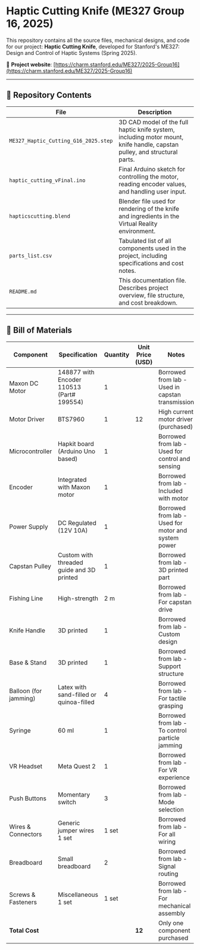 # Haptic Cutting Knife (ME327 Group 16, 2025)

This repository contains all the source files, mechanical designs, and code for our project: **Haptic Cutting Knife**, developed for Stanford's ME327: Design and Control of Haptic Systems (Spring 2025).

📍 **Project website**: [https://charm.stanford.edu/ME327/2025-Group16](https://charm.stanford.edu/ME327/2025-Group16)

---

## 📁 Repository Contents

| File | Description |
|------|-------------|
| `ME327_Haptic_Cutting_G16_2025.step` | 3D CAD model of the full haptic knife system, including motor mount, knife handle, capstan pulley, and structural parts. |
| `haptic_cutting_vFinal.ino` | Final Arduino sketch for controlling the motor, reading encoder values, and handling user input. |
| `hapticscutting.blend` | Blender file used for rendering of the knife and ingredients in the Virtual Reality environment. |
| `parts_list.csv` | Tabulated list of all components used in the project, including specifications and cost notes. |
| `README.md` | This documentation file. Describes project overview, file structure, and cost breakdown. |

---

## 💸 Bill of Materials

| Component | Specification | Quantity | Unit Price (USD) | Notes |
|-----------|---------------|----------|------------------|-------|
| Maxon DC Motor | 148877 with Encoder 110513 (Part# 199554) | 1 |  | Borrowed from lab - Used in capstan transmission |
| Motor Driver | BTS7960 | 1 | 12 | High current motor driver (purchased) |
| Microcontroller | Hapkit board (Arduino Uno based) | 1 |  | Borrowed from lab - Used for control and sensing |
| Encoder | Integrated with Maxon motor | 1 |  | Borrowed from lab - Included with motor |
| Power Supply | DC Regulated (12V 10A) | 1 |  | Borrowed from lab - Used for motor and system power |
| Capstan Pulley | Custom with threaded guide and 3D printed | 1 |  | Borrowed from lab - 3D printed part |
| Fishing Line | High-strength | 2 m |  | Borrowed from lab - For capstan drive |
| Knife Handle | 3D printed | 1 |  | Borrowed from lab - Custom design |
| Base & Stand | 3D printed | 1 |  | Borrowed from lab - Support structure |
| Balloon (for jamming) | Latex with sand-filled or quinoa-filled | 4 |  | Borrowed from lab - For tactile grasping |
| Syringe | 60 ml | 1 |  | Borrowed from lab - To control particle jamming |
| VR Headset | Meta Quest 2 | 1 |  | Borrowed from lab - For VR experience |
| Push Buttons | Momentary switch | 3 |  | Borrowed from lab - Mode selection |
| Wires & Connectors | Generic jumper wires 1 set | 1 set |  | Borrowed from lab - For all wiring |
| Breadboard | Small breadboard | 2 |  | Borrowed from lab - Signal routing |
| Screws & Fasteners | Miscellaneous 1 set | 1 set |  | Borrowed from lab - For mechanical assembly |
| **Total Cost** |  |  | **12** | Only one component purchased |
